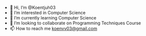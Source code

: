 - 👋 Hi, I’m @Koentjuh03
- 👀 I’m interested in Computer Science
- 🌱 I’m currently learning Computer Science
- 💞️ I’m looking to collaborate on Programming Techniques Course
- 📫 How to reach me koenvv03@gmail.com

<!---
Koentjuh03/Koentjuh03 is a ✨ special ✨ repository because its `README.md` (this file) appears on your GitHub profile.
You can click the Preview link to take a look at your changes.
--->
